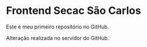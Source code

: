 # Frontend Secac São Carlos

Este é meu primeiro repositório no GitHub.

Alteração realizada no servidor do GitHub.
